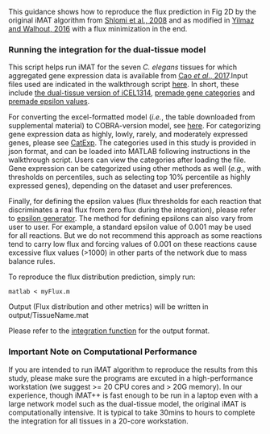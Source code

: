 This guidance shows how to reproduce the flux prediction in Fig 2D by the original iMAT algorithm from [Shlomi et al., 2008](https://pubmed.ncbi.nlm.nih.gov/18711341/) and as modified in [Yilmaz and Walhout, 2016](https://pubmed.ncbi.nlm.nih.gov/27211857/) with a flux minimization in the end. 

### Running the integration for the dual-tissue model

This script helps run iMAT for the seven <i>C. elegans</i> tissues for which aggregated gene expression data is available from [Cao <i>et al</i>., 2017](https://pubmed.ncbi.nlm.nih.gov/28818938/).Input files used are indicated in the walkthrough script [here](myFlux.m). In short, these include [the dual-tissue version of iCEL1314](./../input/Tissue.mat), [premade gene categories](./../input/geneCategories.json) and [premade epsilon values](./../input/epsilon.json). 

For converting the excel-formatted model (<i>i.e.</i>, the table downloaded from supplemental material) to COBRA-version model, see [here](makeWormModel.m). For categorizing gene expression data as highly, lowly, rarely, and moderately expressed genes, please see [CatExp](../CatExp). The categories used in this study is provided in json format, and can be loaded into MATLAB following instructions in the walkthrough script. Users can view the categories after loading the file. Gene expression can be categorized using other methods as well (<i>e.g.</i>, with thresholds on percentiles, such as selecting top 10% percentile as highly expressed genes), depending on the dataset and user preferences. 

Finally, for defining the epsilon values (flux thresholds for each reaction that discriminates a real flux from zero flux during the integration), please refer to [epsilon generator](./../bins/makeEpsilonSeq.m). The method for defining epsilons can also vary from user to user. For example, a standard epsilon value of 0.001 may be used for all reactions. But we do not recommend this approach as some reactions tend to carry low flux and forcing values of 0.001 on these reactions cause excessive flux values (>1000) in other parts of the network due to mass balance rules.

To reproduce the flux distribution prediction, simply run:
```
matlab < myFlux.m
```
Output (Flux distribution and other metrics) will be written in output/TissueName.mat

Please refer to the [integration function](iMAT_xl.m) for the output format.

### Important Note on Computational Performance

If you are intended to run iMAT algorithm to reproduce the results from this study, please make sure the programs are excuted in a high-performance workstation (we suggest >= 20 CPU cores and > 20G memory). In our experience, though iMAT++ is fast enough to be run in a laptop even with a large network model such as the dual-tissue model, the original iMAT is computationally intensive. It is typical to take 30mins to hours to complete the integration for all tissues in a 20-core workstation. 

